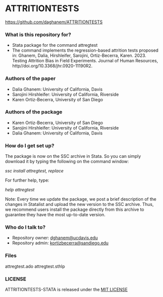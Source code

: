 # ATTRITIONTESTS

https://github.com/daghanem/ATTRITIONTESTS
### What is this repository for? ###

* Stata package for the command attregtest
* The command implements the regression-based attrition tests proposed in: Ghanem, Dalia, Hirshleifer, Sarojini, Ortiz-Becerra, Karen. 2023. Testing Attrition Bias in Field Experiments. Journal of Human Resources, http//doi.org/10.3368/jhr.0920-11190R2.


### Authors of the paper ###
* Dalia Ghanem: University of California, Davis 
* Sarojini Hirshleifer: University of California, Riverside
* Karen Ortiz-Becerra, University of San Diego
  
### Authors of the package ###
* Karen Ortiz-Becerra, University of San Diego
* Sarojini Hirshleifer: University of California, Riverside
* Dalia Ghanem: University of California, Davis 


### How do I get set up? ###

The package is now on the SSC archive in Stata. So you can simply download it by typing the following on the command window:

*ssc install attregtest, replace*

For further help, type: 

*help attregtest*

Note: Every time we update the package, we post a brief description of the changes in Statalist and upload the new version to the SSC archive. Thus, we recommend users install the package directly from this archive to guarantee they have the most up-to-date version.

### Who do I talk to? ###

* Repository owner: <dghanem@ucdavis.edu>
* Repository admin: <kortizbecerra@sandiego.edu>

### Files ###

attregtest.ado
attregtest.sthlp


### LICENSE
ATTRITIONTESTS-STATA is released under the [MIT LICENSE](https://github.com/daghanem/ATTRITIONTESTS/blob/main/LICENSE)

